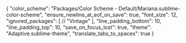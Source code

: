 {
    "color_scheme": "Packages/Color Scheme - Default/Mariana.sublime-color-scheme",
    "ensure_newline_at_eof_on_save": true,
    "font_size": 12,
    "ignored_packages":
    [
        // "Vintage"
    ],
    "line_padding_bottom": 10,
    "line_padding_top": 10,
    "save_on_focus_lost": true,
    "theme": "Adaptive.sublime-theme",
    "translate_tabs_to_spaces": true
}
